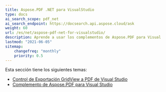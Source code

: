 ```yaml
---
title: Aspose.PDF .NET para VisualStudio
type: docs
ai_search_scope: pdf_net
ai_search_endpoint: https://docsearch.api.aspose.cloud/ask
weight: 60
url: /es/net/aspose-pdf-net-for-visualstudio/
description: Aprende a usar los complementos de Aspose.PDF para Visual Studio
lastmod: "2021-06-05"
sitemap:
    changefreq: "monthly"
    priority: 0.5
---
```

Esta sección tiene los siguientes temas:

- [Control de Exportación GridView a PDF de Visual Studio](/pdf/net/visual-studio-export-gridview-to-pdf-control/)
- [Complemento de Aspose.PDF para Visual Studio](/pdf/net/aspose-pdf-visual-studio-plugin/)